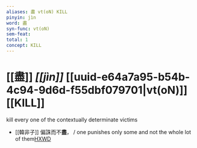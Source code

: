 ```yaml
---
aliases: 盡 vt(oN) KILL
pinyin: jìn
word: 盡
syn-func: vt(oN)
sem-feat: 
total: 1
concept: KILL 
---
```

# [[盡]] *[[jìn]]*  [[uuid-e64a7a95-b54b-4c94-9d6d-f55dbf079701|vt(oN)]] [[KILL]]
kill every one of the contextually determinate victims
 - [[韓非子]] 偏誅而不**盡**， / one punishes only some and not the whole lot of them[HXWD](https://hxwd.org/textview.html?location=KR3c0005_tls_031-20a.7)